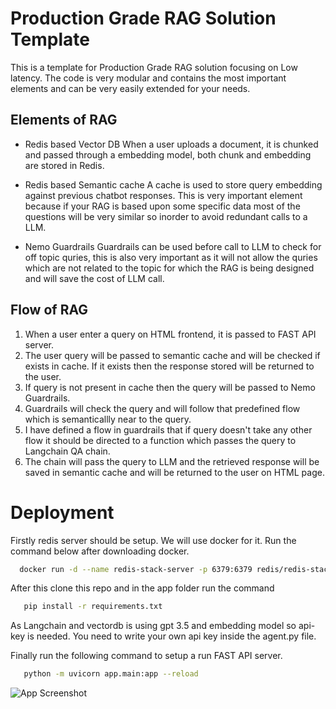 
# Production Grade RAG Solution Template

This is a template for Production Grade RAG solution focusing on Low latency. The code is very modular and contains the most important elements and can be very easily extended for your needs.






## Elements of RAG

- Redis based Vector DB
When a user uploads a document, it is chunked and passed through a embedding model, both chunk and embedding are stored in Redis.

- Redis based Semantic cache
A cache is used to store query embedding against previous chatbot responses. This is very important element because if your RAG is based upon some specific data most of the questions will be very similar so inorder to avoid redundant calls to a LLM.
- Nemo Guardrails
Guardrails can be used before call to LLM to check for off topic quries, this is also very important as it will not allow the quries which are not related to the topic for which the RAG is being designed and will save the cost of LLM call.

## Flow of RAG

1) When a user enter a query on HTML frontend, it is passed to FAST API server.
2) The user query will be passed to semantic cache and will be checked if exists in cache. If it exists then the response stored will be returned to the user.
3) If query is not present in cache then the query will be passed to Nemo Guardrails.
4) Guardrails will check the query and will follow that predefined flow which is semanticallly near to the query.
5) I have defined a flow in guardrails that if query doesn't take any other flow it should be directed to a function which passes the query to Langchain QA chain.
6) The chain will pass the query to LLM and the retrieved response will be saved in semantic cache and will be returned to the user on HTML page.







# Deployment

Firstly redis server should be setup. We will use docker for it.
Run the command below after downloading docker.
```bash
  docker run -d --name redis-stack-server -p 6379:6379 redis/redis-stack-server:latest
```
After this clone this repo and in the app folder
run the command
```bash
   pip install -r requirements.txt
```
As Langchain and vectordb is using gpt 3.5 and embedding model so api-key is needed. You need to write your own api key inside the agent.py file.

Finally run the following command to setup a run FAST API server.

```bash
   python -m uvicorn app.main:app --reload
```
![App Screenshot](https://github.com/Harras3/Production-Grade-RAG/blob/main/flow.jpg?raw=true)


